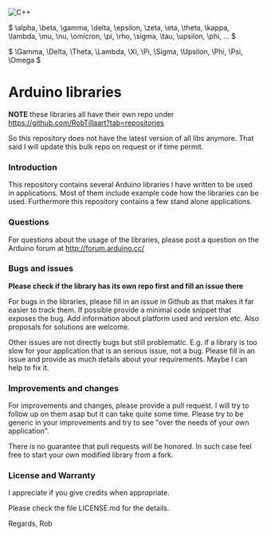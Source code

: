 ![C++](https://img.shields.io/badge/C++-Arduino-009988.svg?style=for-the-badge/&logo=c%2B%2B&logoColor=009988)

$
\alpha, \beta, \gamma, \delta, \epsilon, \zeta, \eta, \theta, \kappa, \lambda, \mu, \nu, \omicron, \pi, \rho, \sigma, \tau, \upsilon, \phi, ...
$ 

$
\Gamma,  \Delta,  \Theta, \Lambda, \Xi, \Pi, \Sigma, \Upsilon, \Phi, \Psi, \Omega
$
# Arduino libraries

**NOTE** these libraries all have their own repo under https://github.com/RobTillaart?tab=repositories

So this repository does not have the latest version of all libs anymore. 
That said I will update this bulk repo on request or if time permit.


### Introduction

This repository contains several Arduino libraries I have written to be used in applications. 
Most of them include example code how the libraries can be used. 
Furthermore this repository contains a few stand alone applications.


### Questions

For questions about the usage of the libraries, please post a question on the Arduino 
forum at http://forum.arduino.cc/


### Bugs and issues

**Please check if the library has its own repo first and fill an issue there**

For bugs in the libraries, please fill in an issue in Github as that makes it far easier to track them. 
If possible provide a minimal code snippet that exposes the bug. 
Add information about platform used and version etc.
Also proposals for solutions are welcome.

Other issues are not directly bugs but still problematic.
E.g. if a library is too slow for your application that is an serious issue, not a bug. 
Please fill in an issue and provide as much details about your requirements.
Maybe I can help to fix it.


### Improvements and changes

For improvements and changes, please provide a pull request. 
I will try to follow up on them asap but it can take quite some time. 
Please try to be generic in your improvements and try to see "over the needs of your own application".

There is no guarantee that pull requests will be honored.
In such case feel free to start your own modified library from a fork.


### License and Warranty

I appreciate if you give credits when appropriate.

Please check the file LICENSE.md for the details.


Regards,
Rob

